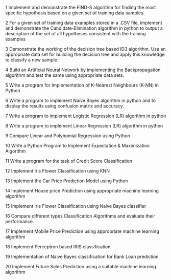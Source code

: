 1	Implement and demonstrate the FIND-S algorithm for finding the most specific hypothesis based on a given set of training data samples. 

2	For a given set of training data examples stored in a .CSV file, implement and demonstrate the Candidate-Elimination algorithm in python to output a description of the set of all hypotheses consistent with the training examples

3	Demonstrate the working of the decision tree based ID3 algorithm. Use an appropriate data set for building the decision tree and apply this knowledge to classify a new sample.

4	Build an Artificial Neural Network by implementing the Backpropagation algorithm and test the same using appropriate data sets.

5	Write a program for Implementation of K-Nearest Neighbours (K-NN) in Python

6	Write a program to implement Naïve Bayes algorithm in python and to display the results  using confusion matrix and accuracy.

7	Write a program to implement Logistic Regression (LR) algorithm in python

8	Write a program to implement Linear Regression (LR) algorithm in python

9	Compare  Linear and Polynomial Regression using Python

10	Write a Python Program to Implement Expectation & Maximization Algorithm

11	Write a program for the task of Credit Score Classification

12	Implement Iris Flower Classification using KNN

13	Implement the Car Price Prediction Model using Python

14	Implement House price Prediction using appropriate machine learning algorithm

15	Implement Iris Flower Classification using Naive Bayes classifier

16	Compare different types Classification Algorithms and evaluate their performance.

17	Implement Mobile Price Prediction using appropriate machine learning algorithm

18	Implement Perceptron based IRIS classification

19	Implementation of Naive Bayes classification for Bank Loan prediction

20	Implement Future Sales Prediction using a suitable machine learning algorithm
